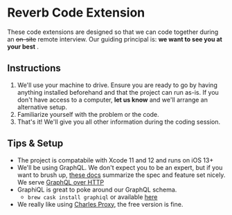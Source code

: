 # Reverb Code Extension

These code extensions are designed so that we can code together during an ~~on-site~~ remote interview. Our guiding principal is: **we want to see you at your best** .

## Instructions
1. We'll use your machine to drive. Ensure you are ready to go by having anything installed beforehand and that the project can run as-is. If you don't have access to a computer, **let us know** and we'll arrange an alternative setup.
1. Familiarize yourself with the problem or the code.
1. That's it! We'll give you all other information during the coding session.

## Tips & Setup
- The project is compatabile with Xcode 11 and 12 and runs on iOS 13+
- We'll be using GraphQL. We don't expect you to be an expert, but if you want to brush up, [these docs](https://graphql.org/learn/) summarize the spec and feature set nicely. We serve [GraphQL over HTTP](https://graphql.org/learn/serving-over-http/)
- GraphiQL is great to poke around our GraphQL schema. 
  - `brew cask install graphiql` or available [here](https://github.com/skevy/graphiql-app/releases/download/v0.7.2/GraphiQL-0.7.2.dmg)
- We really like using [Charles Proxy](https://www.charlesproxy.com), the free version is fine. 
